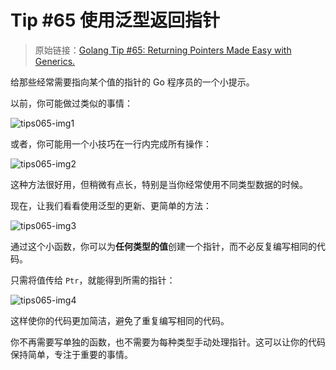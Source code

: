 # Tip #65 使用泛型返回指针

> 原始链接：[Golang Tip #65: Returning Pointers Made Easy with Generics.](https://twitter.com/func25/status/1775141980835827875)

给那些经常需要指向某个值的指针的 Go 程序员的一个小提示。

以前，你可能做过类似的事情：

![tips065-img1](./images/065/tips065-img1.png)

或者，你可能用一个小技巧在一行内完成所有操作：

![tips065-img2](./images/065/tips065-img2.png)

这种方法很好用，但稍微有点长，特别是当你经常使用不同类型数据的时候。

现在，让我们看看使用泛型的更新、更简单的方法：

![tips065-img3](./images/065/tips065-img3.png)

通过这个小函数，你可以为**任何类型的值**创建一个指针，而不必反复编写相同的代码。

只需将值传给 `Ptr`，就能得到所需的指针：

![tips065-img4](./images/065/tips065-img4.png)

这样使你的代码更加简洁，避免了重复编写相同的代码。

你不再需要写单独的函数，也不需要为每种类型手动处理指针。这可以让你的代码保持简单，专注于重要的事情。
